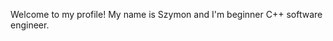 Welcome to my profile!
My name is Szymon and I'm beginner C++ software engineer. 

<!---
xKoYGeR/xKoYGeR is a ✨ special ✨ repository because its `README.md` (this file) appears on your GitHub profile.
You can click the Preview link to take a look at your changes.
--->
